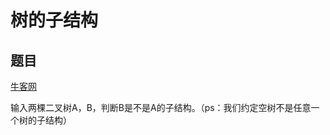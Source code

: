 # 树的子结构

## 题目

[牛客网](https://www.nowcoder.com/practice/6e196c44c7004d15b1610b9afca8bd88?tpId=13&tqId=11170&rp=1&ru=%2Fta%2Fcoding-interviews&qru=%2Fta%2Fcoding-interviews%2Fquestion-ranking&tPage=1)

输入两棵二叉树A，B，判断B是不是A的子结构。（ps：我们约定空树不是任意一个树的子结构）
